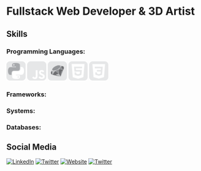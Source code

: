 # Fullstack Web Developer & 3D Artist

## Skills

<!-- Add icons for Programming languages here -->
### **Programming Languages:** 
<p>
  <img src="./Icons/python.svg" alt="python" width="50" height="50">
  <img src="./Icons/javascript.svg" alt="javascript" width="50" height="50">
  <img src="./Icons/ruby.svg" alt="ruby" width="50" height="50">
  <img src="./Icons/html5.svg" alt="html5" width="50" height="50">
  <img src="./Icons/css3.svg" alt="css3" width="50" height="50">
</p>


<!-- Add icons for Frameworks here -->
### **Frameworks:**

<!-- Add icons for Systems here -->
### **Systems:**

<!-- Add icons for Databases here -->
### **Databases:**

## Social Media
[![LinkedIn](https://img.shields.io/badge/-LinkedIn-00000000?style=flat&logo=LinkedIn)](Your_LinkedIn_URL)
[![Twitter](https://img.shields.io/badge/-Twitter-00000000?style=flat&logo=Twitter)](Your_Twitter_URL)
[![Website](https://img.shields.io/badge/-Website-00000000?style=flat)](Your_Website_URL)
[![Twitter](https://img.shields.io/badge/-X-00000000?style=flat&logo=X)](Your_Twitter_URL)

<!-- Insert your images or badges here -->

